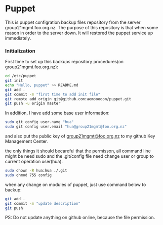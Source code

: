 # Puppet
This is puppet configration backup files repository from the server group21mgmt.foo.org.nz. The purpose of this repository is that when some reason in order to the server down. It will restored the puppet service up immediately.

### Initialization
First time to set up this backups repository procedures(on group21mgmt.foo.org.nz): <br>

```bash
cd /etc/puppet
git init
echo "Hello, puppet" >> README.md
git add .
git commit -m "first time to add init file"
git remote add origin git@github.com:aemooooon/puppet.git
git push -u origin master
```

In addition, I have add some base user information: <br>

```bash
sudo git config user.name "hua" 
sudo git config user.email "hua@group21mgmt@foo.org.nz"
```
and also put the public key of group21mgmt@foo.org.nz to my github Key Management Center.

the only things it should becareful that the permisson, all command line might be need sudo and the .git/config file need change user or group to current operation user(hua).

```bash
sudo chown -R hua:hua ./.git
sudo chmod 755 config
```

when any change on modules of puppet, just use command below to backup: <br>

```bash
git add .
git commit -m "update description"
git push
```

PS: Do not update anything on github online, because the file permission.
